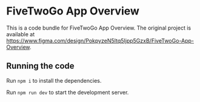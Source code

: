 
  # FiveTwoGo App Overview

  This is a code bundle for FiveTwoGo App Overview. The original project is available at https://www.figma.com/design/PokpyzeN5Itq5Ijpp5GzxB/FiveTwoGo-App-Overview.

  ## Running the code

  Run `npm i` to install the dependencies.

  Run `npm run dev` to start the development server.
  